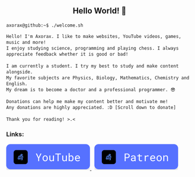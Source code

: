 <h2 align="center">Hello World! 👋</h2>

```console
axorax@github:~$ ./welcome.sh
```

```
Hello! I'm Axorax. I like to make websites, YouTube videos, games, music and more!
I enjoy studying science, programming and playing chess. I always appreciate feedback whether it is good or bad!

I am currently a student. I try my best to study and make content alongside.
My favorite subjects are Physics, Biology, Mathematics, Chemistry and English.
My dream is to become a doctor and a professional programmer. 😎

Donations can help me make my content better and motivate me!
Any donations are highly appreciated. :D [Scroll down to donate]

Thank you for reading! >.<
```

##### <h3>Links: </h3>

<a href="https://www.youtube.com/channel/UChNE29WeA7wbW5VC4JVb5Ag">
  <img src="buttons/youtube.svg">
</a> &nbsp;
<a href="https://patreon.com/axorax/">
  <img src="buttons/patreon.svg">
</a>
